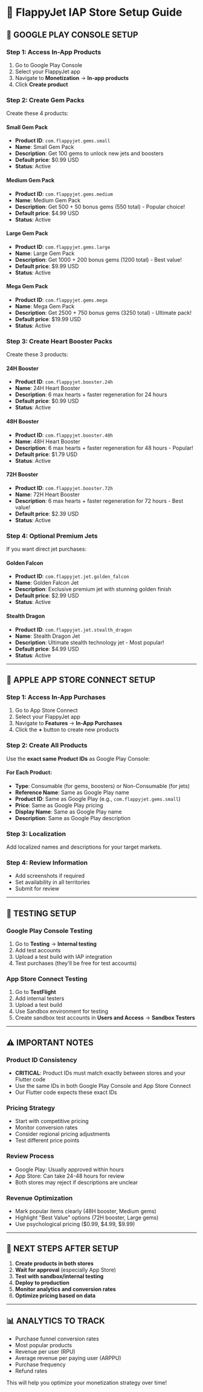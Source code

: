 # 🛒 FlappyJet IAP Store Setup Guide

## 🎯 **GOOGLE PLAY CONSOLE SETUP**

### Step 1: Access In-App Products
1. Go to Google Play Console
2. Select your FlappyJet app
3. Navigate to **Monetization** → **In-app products**
4. Click **Create product**

### Step 2: Create Gem Packs
Create these 4 products:

#### Small Gem Pack
- **Product ID**: `com.flappyjet.gems.small`
- **Name**: Small Gem Pack
- **Description**: Get 100 gems to unlock new jets and boosters
- **Default price**: $0.99 USD
- **Status**: Active

#### Medium Gem Pack  
- **Product ID**: `com.flappyjet.gems.medium`
- **Name**: Medium Gem Pack
- **Description**: Get 500 + 50 bonus gems (550 total) - Popular choice!
- **Default price**: $4.99 USD
- **Status**: Active

#### Large Gem Pack
- **Product ID**: `com.flappyjet.gems.large`
- **Name**: Large Gem Pack
- **Description**: Get 1000 + 200 bonus gems (1200 total) - Best value!
- **Default price**: $9.99 USD
- **Status**: Active

#### Mega Gem Pack
- **Product ID**: `com.flappyjet.gems.mega`
- **Name**: Mega Gem Pack
- **Description**: Get 2500 + 750 bonus gems (3250 total) - Ultimate pack!
- **Default price**: $19.99 USD
- **Status**: Active

### Step 3: Create Heart Booster Packs
Create these 3 products:

#### 24H Booster
- **Product ID**: `com.flappyjet.booster.24h`
- **Name**: 24H Heart Booster
- **Description**: 6 max hearts + faster regeneration for 24 hours
- **Default price**: $0.99 USD
- **Status**: Active

#### 48H Booster
- **Product ID**: `com.flappyjet.booster.48h`
- **Name**: 48H Heart Booster
- **Description**: 6 max hearts + faster regeneration for 48 hours - Popular!
- **Default price**: $1.79 USD
- **Status**: Active

#### 72H Booster
- **Product ID**: `com.flappyjet.booster.72h`
- **Name**: 72H Heart Booster
- **Description**: 6 max hearts + faster regeneration for 72 hours - Best value!
- **Default price**: $2.39 USD
- **Status**: Active

### Step 4: Optional Premium Jets
If you want direct jet purchases:

#### Golden Falcon
- **Product ID**: `com.flappyjet.jet.golden_falcon`
- **Name**: Golden Falcon Jet
- **Description**: Exclusive premium jet with stunning golden finish
- **Default price**: $2.99 USD
- **Status**: Active

#### Stealth Dragon
- **Product ID**: `com.flappyjet.jet.stealth_dragon`
- **Name**: Stealth Dragon Jet
- **Description**: Ultimate stealth technology jet - Most popular!
- **Default price**: $4.99 USD
- **Status**: Active

---

## 🍎 **APPLE APP STORE CONNECT SETUP**

### Step 1: Access In-App Purchases
1. Go to App Store Connect
2. Select your FlappyJet app
3. Navigate to **Features** → **In-App Purchases**
4. Click the **+** button to create new products

### Step 2: Create All Products
Use the **exact same Product IDs** as Google Play Console:

#### For Each Product:
- **Type**: Consumable (for gems, boosters) or Non-Consumable (for jets)
- **Reference Name**: Same as Google Play name
- **Product ID**: Same as Google Play (e.g., `com.flappyjet.gems.small`)
- **Price**: Same as Google Play pricing
- **Display Name**: Same as Google Play name
- **Description**: Same as Google Play description

### Step 3: Localization
Add localized names and descriptions for your target markets.

### Step 4: Review Information
- Add screenshots if required
- Set availability in all territories
- Submit for review

---

## 🔧 **TESTING SETUP**

### Google Play Console Testing
1. Go to **Testing** → **Internal testing**
2. Add test accounts
3. Upload a test build with IAP integration
4. Test purchases (they'll be free for test accounts)

### App Store Connect Testing
1. Go to **TestFlight**
2. Add internal testers
3. Upload a test build
4. Use Sandbox environment for testing
5. Create sandbox test accounts in **Users and Access** → **Sandbox Testers**

---

## ⚠️ **IMPORTANT NOTES**

### Product ID Consistency
- **CRITICAL**: Product IDs must match exactly between stores and your Flutter code
- Use the same IDs in both Google Play Console and App Store Connect
- Our Flutter code expects these exact IDs

### Pricing Strategy
- Start with competitive pricing
- Monitor conversion rates
- Consider regional pricing adjustments
- Test different price points

### Review Process
- Google Play: Usually approved within hours
- App Store: Can take 24-48 hours for review
- Both stores may reject if descriptions are unclear

### Revenue Optimization
- Mark popular items clearly (48H booster, Medium gems)
- Highlight "Best Value" options (72H booster, Large gems)
- Use psychological pricing ($0.99, $4.99, $9.99)

---

## 🚀 **NEXT STEPS AFTER SETUP**

1. **Create products in both stores**
2. **Wait for approval** (especially App Store)
3. **Test with sandbox/internal testing**
4. **Deploy to production**
5. **Monitor analytics and conversion rates**
6. **Optimize pricing based on data**

---

## 📊 **ANALYTICS TO TRACK**

- Purchase funnel conversion rates
- Most popular products
- Revenue per user (RPU)
- Average revenue per paying user (ARPPU)
- Purchase frequency
- Refund rates

This will help you optimize your monetization strategy over time!
